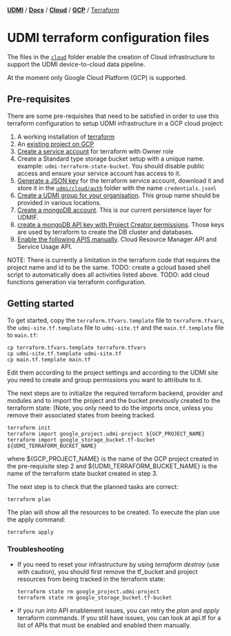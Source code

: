 [**UDMI**](../../../) / [**Docs**](../../) / [**Cloud**](../) / [**GCP**](./) / [Terraform](#)

# UDMI terraform configuration files

The files in the [`cloud`](../../cloud) folder enable the creation of Cloud infrastructure to support the UDMI device-to-cloud data pipeline.

At the moment only Google Cloud Platform (GCP) is supported.

## Pre-requisites

There are some pre-requisites that need to be satisfied in order to use this terraform configuration to setup UDMI infrastructure in a GCP cloud project:

1. A working installation of [terraform](https://learn.hashicorp.com/tutorials/terraform/install-cli?in=terraform/gcp-get-started)
2. An [existing project on GCP](https://cloud.google.com/resource-manager/docs/creating-managing-projects)
4. [Create a service account](https://cloud.google.com/iam/docs/creating-managing-service-accounts) for terraform with Owner role
5. Create a Standard type storage bucket setup with a unique name. example: `udmi-terraform-state-bucket`. You should disable public access and ensure your service account has access to it.
6. [Generate a JSON key](https://cloud.google.com/iam/docs/creating-managing-service-account-keys) for the terraform service account, download it and store it in the [`udmi/cloud/auth`](../../../cloud/gcp/auth) folder with the name `credentials.json`\
7. [Create a UDMI group for your organisation](https://cloud.google.com/iam/docs/groups-in-cloud-console). This group name should be provided in various locations. 
8. [Create a mongoDB account](https://www.mongodb.com/atlas/database). This is our current persistence layer for UDMIF.
9. [create a mongoDB API key with Project Creator permissions](https://www.mongodb.com/docs/atlas/configure-api-access/#std-label-create-org-api-key). Those keys are used by terraform to create the DB cluster and databases.
10. [Enable the following APIS manually](https://cloud.google.com/endpoints/docs/openapi/enable-api). Cloud Resource Manager API and Service Usage API.

NOTE: There is currently a limitation in the terraform code that requires the project name and id to be the same.
TODO: create a gcloud based shell script to automatically does all activities listed above.
TODO: add cloud functions generation via terraform configuration.

## Getting started

To get started, copy the `terraform.tfvars.template` file to `terraform.tfvars`, the `udmi-site.tf.template` file to `udmi-site.tf` and the `main.tf.template` file to `main.tf`:

```
cp terraform.tfvars.template terraform.tfvars
cp udmi-site.tf.template udmi-site.tf
cp main.tf.template main.tf
```

Edit them according to the project settings and according to the UDMI site you need to create and group permissions you want to attribute to it.

The next steps are to initialize the required terraform backend, provider and modules and 
to import the project and the bucket previously created to the terraform state: (Note, you only need to do the imports once, unless you remove their associated states from beeing tracked.

```
terraform init
terraform import google_project.udmi-project ${GCP_PROJECT_NAME}
terraform import google_storage_bucket.tf-bucket ${UDMI_TERRAFORM_BUCKET_NAME}
```

where ${GCP_PROJECT_NAME} is the name of the GCP project created in the pre-requisite step 2 and ${UDMI_TERRAFORM_BUCKET_NAME} is the name of the terraform state bucket created in step 3.

The next step is to check that the planned tasks are correct:

```
terraform plan
```

The plan will show all the resources to be created. To execute the plan use the apply command:

```
terraform apply
```

### Troubleshooting

- If you need to reset your infrastructure by using *terraform destroy* (use with caution), you should first remove the tf_bucket and project resources from being tracked in the terraform state:
    ```
    terraform state rm google_project.udmi-project
    terraform state rm google_storage_bucket.tf-bucket
    ```
- If you run into API enablement issues, you can retry the *plan* and *apply* terraform commands. If you still have issues, you can look at api.tf for a list of APIs that must be enabled and enabled them manually.
